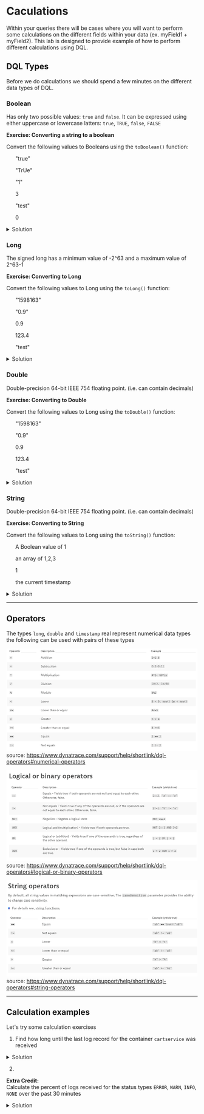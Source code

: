 # Caculations
Within your queries there will be cases where you will want to perform some calculations on the different fields within your data (ex. myField1 + myField2).  This lab is designed to provide example of how to perform different calculations using DQL.

## DQL Types
Before we do calculations we should spend a few minutes on the different data types of DQL.

### **Boolean**
Has only two possible values: `true` and `false`.  It can be expressed using either uppercase or lowercase latters: `true`, `TRUE`, `false`, `FALSE`

**Exercise: Converting a string to a boolean**

Convert the following values to Booleans using the `toBoolean()` function:
    <ul>"true"</ul>
    <ul>"TrUe"</ul>
    <ul>"1"</ul>
    <ul>3</ul>
    <ul>"test"</ul>
    <ul>0</ul>

<details>
    <summary>Solution</summary>

   ![](../../assets/images/Calculations_Boolean.png)
   <br>
    ```
    fetch logs
    | fields toBoolean("true"), toBoolean("TrUe"), toBoolean("1"),toBoolean(3), toBoolean("test"), toBoolean(0)
    | limit 1
    ```   

**Note:** 
 - Converts string values `true`, `TRUE` to a `true` Boolean value, and other values to `false`
 - Converts numeric value `0` to Boolean `false`. Converts other numeric values to Boolean `true`
</details>

 ### **Long**
The signed long has a minimum value of -2^63 and a maximum value of 2^63-1

**Exercise: Converting to Long**

Convert the following values to Long using the `toLong()` function:
    <ul>"1598163"</ul>
    <ul>"0.9"</ul>
    <ul>0.9</ul>
    <ul>123.4</ul>
    <ul>"test"</ul>

<details>
    <summary>Solution</summary>

   ![](../../assets/images/Calculations_Long.png)
   <br>
    ```
    fetch logs
    | fields toLong("1598163"), toLong("0.9"), toLong(0.9),toLong(123.4), toLong("test")| limit 1
    ```   

**Note:** 
 - A Long value **cannot** contain a decimal
 - Converting a decimal value to a Long will result in the decimal places being removed
</details>

 ### **Double**
Double-precision 64-bit IEEE 754 floating point. (i.e. can contain decimals)

**Exercise: Converting to Double**

Convert the following values to Long using the `toDouble()` function:
    <ul>"1598163"</ul>
    <ul>"0.9"</ul>
    <ul>0.9</ul>
    <ul>123.4</ul>
    <ul>"test"</ul>

<details>
    <summary>Solution</summary>

   ![](../../assets/images/Calculations_Double.png)
   <br>
    ```
    fetch logs
    | fields toDouble("1598163"), toDouble("0.9"), toDouble(0.9), toDouble(123.4), toDouble("test")
    | limit 1
    ```   

</details>

 ### **String**
Double-precision 64-bit IEEE 754 floating point. (i.e. can contain decimals)

**Exercise: Converting to String**

Convert the following values to Long using the `toString()` function:
    <ul>A Boolean value of 1</ul>
    <ul>an array of 1,2,3</ul>
    <ul>1</ul>
    <ul>the current timestamp</ul>

<details>
    <summary>Solution</summary>

   ![](../../assets/images/Calculations_String.png)
   <br>
    ```
    fetch logs
    | fields toString(toBoolean(1)), toString(array(1,2,3)), toString(1), toString(toTimestamp(now()))
    | limit 1
    ```

**Note:** 
 - All DQL datatypes can be converted to a string

</details>

___
## Operators

The types `long`, `double` and `timestamp` real represent numerical data types the following can be used with pairs of these types

![](../../assets/images/Calculations_Operators.png)
source: https://www.dynatrace.com/support/help/shortlink/dql-operators#numerical-operators

![](../../assets/images/Calculations_BinaryOperators.png)
source: https://www.dynatrace.com/support/help/shortlink/dql-operators#logical-or-binary-operators

![](../../assets/images/Calculations_StringOperators.png)
source: https://www.dynatrace.com/support/help/shortlink/dql-operators#string-operators

___
## Calculation examples

Let's try some calculation exercises

1. Find how long until the last log record for the container `cartservice` was received

<details>
    <summary>Solution</summary>

   ![](../../assets/images/Calculations_TimestampCalculation.png)
   <br>
    ```
    fetch       logs
    | filter    k8s.container.name == "cartservice"
    | sort      timestamp desc
    | limit     1
    | fields    timestamp, age_message = now()-timestamp
    ```

</details>

2. 


**Extra Credit:**
<br>
Calculate the percent of logs received for the status types `ERROR`, `WARN`, `INFO`, `NONE` over the past 30 minutes

<details>
    <summary>Solution</summary>

   ![](../../assets/images/Calculations_FinalExercise.png)
   <br>
    ```
    fetch logs
    | fields content,status| summarize total = count(), countError = countIf(status == "ERROR"), countInfo = countIf(status == "INFO"),countNone = countIf(status == "NONE"), countWarn = countIf(status == "WARN")
    | fieldsAdd errorPercent = toDouble(countError)/toDouble(total)*(100) 
    | fieldsAdd infoPercent = toDouble(countInfo)/toDouble(total)*(100) 
    | fieldsAdd nonePercent = toDouble(countNone)/toDouble(total)*(100) 
    | fieldsAdd warnPercent = toDouble(countWarn)/toDouble(total)*(100)
    ```

</details>